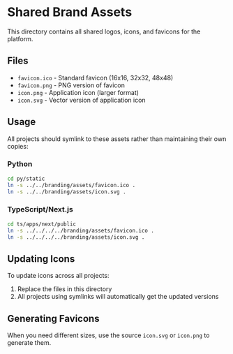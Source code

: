 # Shared Brand Assets

This directory contains all shared logos, icons, and favicons for the platform.

## Files

- `favicon.ico` - Standard favicon (16x16, 32x32, 48x48)
- `favicon.png` - PNG version of favicon
- `icon.png` - Application icon (larger format)
- `icon.svg` - Vector version of application icon

## Usage

All projects should symlink to these assets rather than maintaining their own copies:

### Python
```bash
cd py/static
ln -s ../../branding/assets/favicon.ico .
ln -s ../../branding/assets/icon.svg .
```

### TypeScript/Next.js
```bash
cd ts/apps/next/public
ln -s ../../../../branding/assets/favicon.ico .
ln -s ../../../../branding/assets/icon.svg .
```

## Updating Icons

To update icons across all projects:
1. Replace the files in this directory
2. All projects using symlinks will automatically get the updated versions

## Generating Favicons

When you need different sizes, use the source `icon.svg` or `icon.png` to generate them.